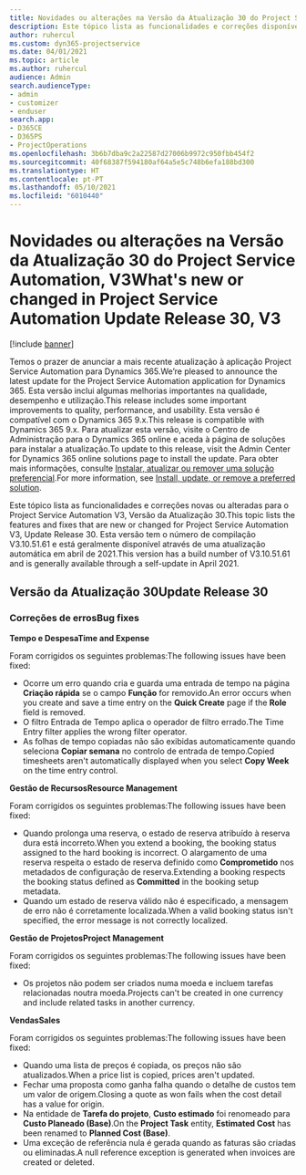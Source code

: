 ```yaml
---
title: Novidades ou alterações na Versão da Atualização 30 do Project Service Automation, V3
description: Este tópico lista as funcionalidades e correções disponíveis no Project Service Automation V3, Versão da Atualização 30, V3.
author: ruhercul
ms.custom: dyn365-projectservice
ms.date: 04/01/2021
ms.topic: article
ms.author: ruhercul
audience: Admin
search.audienceType:
- admin
- customizer
- enduser
search.app:
- D365CE
- D365PS
- ProjectOperations
ms.openlocfilehash: 3b6b7dba9c2a22587d27006b9972c950fbb454f2
ms.sourcegitcommit: 40f68387f594180af64a5e5c748b6efa188bd300
ms.translationtype: HT
ms.contentlocale: pt-PT
ms.lasthandoff: 05/10/2021
ms.locfileid: "6010440"
---
```

# <a name="whats-new-or-changed-in-project-service-automation-update-release-30-v3"></a><span data-ttu-id="65959-103">Novidades ou alterações na Versão da Atualização 30 do Project Service Automation, V3</span><span class="sxs-lookup"><span data-stu-id="65959-103">What's new or changed in Project Service Automation Update Release 30, V3</span></span>

[!include [banner](../includes/psa-now-project-operations.md)]

<span data-ttu-id="65959-104">Temos o prazer de anunciar a mais recente atualização à aplicação Project Service Automation para Dynamics 365.</span><span class="sxs-lookup"><span data-stu-id="65959-104">We’re pleased to announce the latest update for the Project Service Automation application for Dynamics 365.</span></span> <span data-ttu-id="65959-105">Esta versão inclui algumas melhorias importantes na qualidade, desempenho e utilização.</span><span class="sxs-lookup"><span data-stu-id="65959-105">This release includes some important improvements to quality, performance, and usability.</span></span> <span data-ttu-id="65959-106">Esta versão é compatível com o Dynamics 365 9.x.</span><span class="sxs-lookup"><span data-stu-id="65959-106">This release is compatible with Dynamics 365 9.x.</span></span> <span data-ttu-id="65959-107">Para atualizar esta versão, visite o Centro de Administração para o Dynamics 365 online e aceda à página de soluções para instalar a atualização.</span><span class="sxs-lookup"><span data-stu-id="65959-107">To update to this release, visit the Admin Center for Dynamics 365 online solutions page to install the update.</span></span> <span data-ttu-id="65959-108">Para obter mais informações, consulte [Instalar, atualizar ou remover uma solução preferencial](/power-platform/admin/install-remove-preferred-solution.md).</span><span class="sxs-lookup"><span data-stu-id="65959-108">For more information, see [Install, update, or remove a preferred solution](/power-platform/admin/install-remove-preferred-solution.md).</span></span>

<span data-ttu-id="65959-109">Este tópico lista as funcionalidades e correções novas ou alteradas para o Project Service Automation V3, Versão da Atualização 30.</span><span class="sxs-lookup"><span data-stu-id="65959-109">This topic lists the features and fixes that are new or changed for Project Service Automation V3, Update Release 30.</span></span> <span data-ttu-id="65959-110">Esta versão tem o número de compilação V3.10.51.61 e está geralmente disponível através de uma atualização automática em abril de 2021.</span><span class="sxs-lookup"><span data-stu-id="65959-110">This version has a build number of V3.10.51.61 and is generally available through a self-update in April 2021.</span></span>

## <a name="update-release-30"></a><span data-ttu-id="65959-111">Versão da Atualização 30</span><span class="sxs-lookup"><span data-stu-id="65959-111">Update Release 30</span></span>

### <a name="bug-fixes"></a><span data-ttu-id="65959-112">Correções de erros</span><span class="sxs-lookup"><span data-stu-id="65959-112">Bug fixes</span></span>

<span data-ttu-id="65959-113">**Tempo e Despesa**</span><span class="sxs-lookup"><span data-stu-id="65959-113">**Time and Expense**</span></span>

<span data-ttu-id="65959-114">Foram corrigidos os seguintes problemas:</span><span class="sxs-lookup"><span data-stu-id="65959-114">The following issues have been fixed:</span></span>

- <span data-ttu-id="65959-115">Ocorre um erro quando cria e guarda uma entrada de tempo na página **Criação rápida** se o campo **Função** for removido.</span><span class="sxs-lookup"><span data-stu-id="65959-115">An error occurs when you create and save a time entry on the **Quick Create** page if the **Role** field is removed.</span></span>
- <span data-ttu-id="65959-116">O filtro Entrada de Tempo aplica o operador de filtro errado.</span><span class="sxs-lookup"><span data-stu-id="65959-116">The Time Entry filter applies the wrong filter operator.</span></span>
- <span data-ttu-id="65959-117">As folhas de tempo copiadas não são exibidas automaticamente quando seleciona **Copiar semana** no controlo de entrada de tempo.</span><span class="sxs-lookup"><span data-stu-id="65959-117">Copied timesheets aren't automatically displayed when you select **Copy Week** on the time entry control.</span></span>

<span data-ttu-id="65959-118">**Gestão de Recursos**</span><span class="sxs-lookup"><span data-stu-id="65959-118">**Resource Management**</span></span>

<span data-ttu-id="65959-119">Foram corrigidos os seguintes problemas:</span><span class="sxs-lookup"><span data-stu-id="65959-119">The following issues have been fixed:</span></span>

- <span data-ttu-id="65959-120">Quando prolonga uma reserva, o estado de reserva atribuído à reserva dura está incorreto.</span><span class="sxs-lookup"><span data-stu-id="65959-120">When you extend a booking, the booking status assigned to the hard booking is incorrect.</span></span> <span data-ttu-id="65959-121">O alargamento de uma reserva respeita o estado de reserva definido como **Comprometido** nos metadados de configuração de reserva.</span><span class="sxs-lookup"><span data-stu-id="65959-121">Extending a booking respects the booking status defined as **Committed** in the booking setup metadata.</span></span>
- <span data-ttu-id="65959-122">Quando um estado de reserva válido não é especificado, a mensagem de erro não é corretamente localizada.</span><span class="sxs-lookup"><span data-stu-id="65959-122">When a valid booking status isn't specified, the error message is not correctly localized.</span></span>

<span data-ttu-id="65959-123">**Gestão de Projetos**</span><span class="sxs-lookup"><span data-stu-id="65959-123">**Project Management**</span></span>

<span data-ttu-id="65959-124">Foram corrigidos os seguintes problemas:</span><span class="sxs-lookup"><span data-stu-id="65959-124">The following issues have been fixed:</span></span>

- <span data-ttu-id="65959-125">Os projetos não podem ser criados numa moeda e incluem tarefas relacionadas noutra moeda.</span><span class="sxs-lookup"><span data-stu-id="65959-125">Projects can't be created in one currency and include related tasks in another currency.</span></span>

<span data-ttu-id="65959-126">**Vendas**</span><span class="sxs-lookup"><span data-stu-id="65959-126">**Sales**</span></span>

<span data-ttu-id="65959-127">Foram corrigidos os seguintes problemas:</span><span class="sxs-lookup"><span data-stu-id="65959-127">The following issues have been fixed:</span></span>

- <span data-ttu-id="65959-128">Quando uma lista de preços é copiada, os preços não são atualizados.</span><span class="sxs-lookup"><span data-stu-id="65959-128">When a price list is copied, prices aren't updated.</span></span>
- <span data-ttu-id="65959-129">Fechar uma proposta como ganha falha quando o detalhe de custos tem um valor de origem.</span><span class="sxs-lookup"><span data-stu-id="65959-129">Closing a quote as won fails when the cost detail has a value for origin.</span></span>
- <span data-ttu-id="65959-130">Na entidade de **Tarefa do projeto**, **Custo estimado** foi renomeado para **Custo Planeado (Base)**.</span><span class="sxs-lookup"><span data-stu-id="65959-130">On the **Project Task** entity, **Estimated Cost** has been renamed to **Planned Cost (Base)**.</span></span>
- <span data-ttu-id="65959-131">Uma exceção de referência nula é gerada quando as faturas são criadas ou eliminadas.</span><span class="sxs-lookup"><span data-stu-id="65959-131">A null reference exception is generated when invoices are created or deleted.</span></span>

